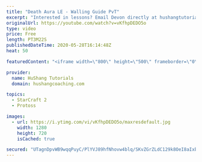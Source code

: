 ```yaml
---
title: "Death Aura LE - Walling Guide PvT"
excerpt: "Interested in lessons? Email Devon directly at hushangtutorials@outlook.com ------------------------------------------------------------------------------------------------------- Want to support HuShang Tutorials directly? Patreon is a website where you can contribute a monthly donation that will help"
originalUrl: https://youtube.com/watch?v=vKfhpDEDO5o
type: video
price: Free
length: PT3M22S
publishedDateTime: 2020-05-28T16:14:48Z
heat: 50

featuredContent: "<iframe width=\"800\" height=\"500\" frameborder=\"0\" src=\"https://www.youtube.com/embed/vKfhpDEDO5o\" allow=\"accelerometer; autoplay; encrypted-media; gyroscope; picture-in-picture\" allowfullscreen></iframe>"

provider:
  name: HuShang Tutorials
  domain: hushangcoaching.com

topics:
  - StarCraft 2
  - Protoss

images:
  - url: https://i.ytimg.com/vi/vKfhpDEDO5o/maxresdefault.jpg
    width: 1280
    height: 720
    isCached: true

secured: "UTagnDpvWB9wqqPuyC/PlYVJ89hfNhovw4blq/SKvZGrZLdC129k8OeI8aIxb+cB8ym1SuOZJamx+aPqqqUyJygAyXLkJe2sUjck2WznD+YD65okN0kQT1JQUUvSzc9XJYlXPel/OkL9ABOwa4z4mF2NMM9NkOOP+b0iH5zB0Yt6Z2Fg/JVqSUS1Odmh95vGEx7VNEMZA/FNLCs5KnvRRkWnob+KDQxI6fVfw4C2US/typRc5kHals16h3jyOGu2Vp20UPb1BU4c1uF+Zi7fOmR8BzX0FcJPCPm973QBvV5jIeI+wtikWmky2pxVGAAKqnZB8wEDy2tyOyCLLqwYLoSwzRcMcstRC5+f6dbLSeLRdKEioz3VrS/O3esTk6gLdMag32d7pPOQGCXqW7zgfk5dHs3o8iIUKfEPyLCK850=;I8/+TnsHWUBXnB5hiRfykA=="
---
```


